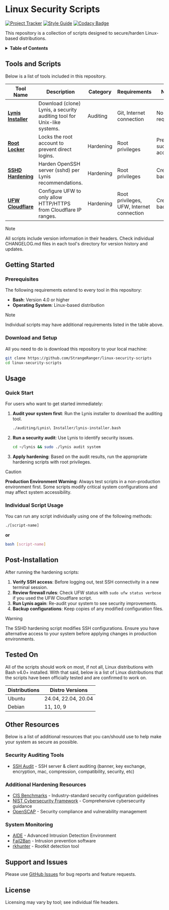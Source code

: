 # Linux Security Scripts

[![Project Tracker](https://img.shields.io/badge/repo%20status-Project%20Tracker-lightgrey)](https://hthompson.dev/project-tracker#project-293920085)
[![Style Guide](https://img.shields.io/badge/code%20style-Style%20Guide-blueviolet)](https://bsg.hthompson.dev/)
[![Codacy Badge](https://app.codacy.com/project/badge/Grade/598c2083cd6f432a910a315fd10aaa66)](https://www.codacy.com/gh/StrangeRanger/linux-security-scripts/dashboard?utm_source=github.com&amp;utm_medium=referral&amp;utm_content=StrangeRanger/linux-security-scripts&amp;utm_campaign=Badge_Grade)

This repository is a collection of scripts designed to secure/harden Linux-based distributions.

<details>
<summary><strong>Table of Contents</strong></summary>

- [Linux Security Scripts](#linux-security-scripts)
  - [Tools and Scripts](#tools-and-scripts)
  - [Getting Started](#getting-started)
    - [Prerequisites](#prerequisites)
    - [Download and Setup](#download-and-setup)
  - [Usage](#usage)
    - [Quick Start](#quick-start)
    - [Individual Script Usage](#individual-script-usage)
  - [Post-Installation](#post-installation)
  - [Tested On](#tested-on)
  - [Other Resources](#other-resources)
    - [Security Auditing Tools](#security-auditing-tools)
    - [Additional Hardening Resources](#additional-hardening-resources)
    - [System Monitoring](#system-monitoring)
  - [Support and Issues](#support-and-issues)
  - [License](#license)

</details>

## Tools and Scripts

Below is a list of tools included in this repository.

| Tool Name | Description | Category | Requirements | Notes |
|-----------|-------------|----------|--------------|-------|
| **[Lynis Installer](auditing/Lynis%20Installer/lynis-installer.bash)** | Download (clone) Lynis, a security auditing tool for Unix-like systems. | Auditing | Git, Internet connection | No root required |
| **[Root Locker](hardening/Root%20Locker/root-locker.bash)** | Locks the root account to prevent direct logins. | Hardening | Root privileges | Preserves sudo access |
| **[SSHD Hardening](hardening/SSHD%20Hardening/harden-sshd.bash)** | Harden OpenSSH server (sshd) per Lynis recommendations. | Hardening | Root privileges | Creates backups |
| **[UFW Cloudflare](hardening/UFW%20Cloudflare/ufw-cloudflare.bash)** | Configure UFW to only allow HTTP/HTTPS from Cloudflare IP ranges. | Hardening | Root privileges, UFW, Internet connection | Creates backups |

> [!NOTE]
> All scripts include version information in their headers. Check individual CHANGELOG.md files in each tool's directory for version history and updates.

## Getting Started

### Prerequisites

The following requirements extend to every tool in this repository:

- **Bash**: Version 4.0 or higher
- **Operating System**: Linux-based distribution

> [!NOTE]
> Individual scripts may have additional requirements listed in the table above.

### Download and Setup

All you need to do is download this repository to your local machine:

```bash
git clone https://github.com/StrangeRanger/linux-security-scripts
cd linux-security-scripts
```

## Usage

### Quick Start

For users who want to get started immediately:

1. **Audit your system first**: Run the Lynis installer to download the auditing tool.
   ```bash
   ./auditing/Lynis\ Installer/lynis-installer.bash
   ```

2. **Run a security audit**: Use Lynis to identify security issues.
   ```bash
   cd ~/lynis && sudo ./lynis audit system
   ```

3. **Apply hardening**: Based on the audit results, run the appropriate hardening scripts with root privileges.

> [!CAUTION]
> **Production Environment Warning**: Always test scripts in a non-production environment first. Some scripts modify critical system configurations and may affect system accessibility.

### Individual Script Usage

You can run any script individually using one of the following methods:

```bash
./[script-name]
```

**or**

```bash
bash [script-name]
```

## Post-Installation

After running the hardening scripts:

1. **Verify SSH access**: Before logging out, test SSH connectivity in a new terminal session.
2. **Review firewall rules**: Check UFW status with `sudo ufw status verbose` if you used the UFW Cloudflare script.
3. **Run Lynis again**: Re-audit your system to see security improvements.
4. **Backup configurations**: Keep copies of any modified configuration files.

> [!WARNING]
> The SSHD hardening script modifies SSH configurations. Ensure you have alternative access to your system before applying changes in production environments.

## Tested On

All of the scripts should work on most, if not all, Linux distributions with Bash v4.0+ installed. With that said, below is a list of Linux distributions that the scripts have been officially tested and are confirmed to work on.

| Distributions | Distro Versions        |
| ------------- | ---------------------- |
| Ubuntu        | 24.04, 22.04, 20.04    |
| Debian        | 11, 10, 9              |

## Other Resources

Below is a list of additional resources that you can/should use to help make your system as secure as possible.

### Security Auditing Tools

- [SSH Audit](https://github.com/jtesta/ssh-audit) - SSH server & client auditing (banner, key exchange, encryption, mac, compression, compatibility, security, etc)

### Additional Hardening Resources

- [CIS Benchmarks](https://www.cisecurity.org/cis-benchmarks) - Industry-standard security configuration guidelines
- [NIST Cybersecurity Framework](https://www.nist.gov/cyberframework) - Comprehensive cybersecurity guidance
- [OpenSCAP](https://www.open-scap.org/) - Security compliance and vulnerability management

### System Monitoring

- [AIDE](https://aide.github.io/) - Advanced Intrusion Detection Environment
- [Fail2Ban](https://github.com/fail2ban/fail2ban) - Intrusion prevention software
- [rkhunter](http://rkhunter.sourceforge.net/) - Rootkit detection tool

## Support and Issues

Please use [GitHub Issues](https://github.com/StrangeRanger/linux-security-scripts/issues) for bug reports and feature requests.

## License

Licensing may vary by tool; see individual file headers.
